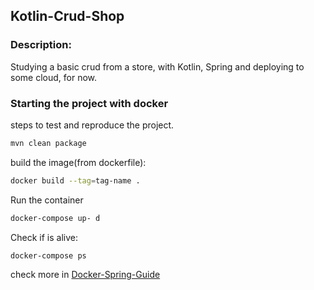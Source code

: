 ## Kotlin-Crud-Shop

### Description:
<p id="desc" >
Studying a basic crud from a store, with Kotlin, Spring and deploying to some cloud, for now.
</p>

### Starting the project with docker
steps to test and reproduce the project.
```sh
mvn clean package
```
build the image(from dockerfile):
```sh
docker build --tag=tag-name .
```
Run the container
```sh
docker-compose up- d 
```
Check if is alive:
```sh
docker-compose ps
```
check more in <a href="https://www.baeldung.com/dockerizing-spring-boot-application">
Docker-Spring-Guide
</a>
